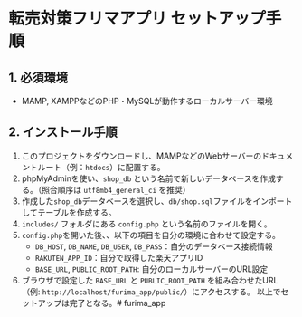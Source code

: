 # 転売対策フリマアプリ セットアップ手順

## 1. 必須環境
- MAMP, XAMPPなどのPHP・MySQLが動作するローカルサーバー環境

## 2. インストール手順
1.  このプロジェクトをダウンロードし、MAMPなどのWebサーバーのドキュメントルート（例：`htdocs`）に配置する。
2.  phpMyAdminを使い、`shop_db` という名前で新しいデータベースを作成する。（照合順序は `utf8mb4_general_ci` を推奨）
3.  作成した`shop_db`データベースを選択し、`db/shop.sql`ファイルをインポートしてテーブルを作成する。
4.  `includes/` フォルダにある  `config.php` という名前のファイルを開く。
5.  `config.php`を開いた後、、以下の項目を自分の環境に合わせて設定する。
    - `DB_HOST`, `DB_NAME`, `DB_USER`, `DB_PASS`：自分のデータベース接続情報
    - `RAKUTEN_APP_ID`：自分で取得した楽天アプリID
    - `BASE_URL`, `PUBLIC_ROOT_PATH`: 自分のローカルサーバーのURL設定
6.  ブラウザで設定した `BASE_URL` と `PUBLIC_ROOT_PATH` を組み合わせたURL（例: `http://localhost/furima_app/public/`）にアクセスする。
以上でセットアップは完了となる。# furima_app

